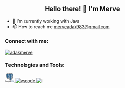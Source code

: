<h2 align="center">Hello there! 👋 I'm Merve</h2>

- 👾  I’m currently working with Java
- 📫  How to reach me merveadak983@gmail.com

<h3 align="left">Connect with me:</h3>
<p align="left">
<a href="https://www.linkedin.com/in/adakmerve/" target="blank" rel=”noopener”><img align="center" src="https://upload.wikimedia.org/wikipedia/commons/c/ca/LinkedIn_logo_initials.png" alt="adakmerve" height="30" width="30" /></a>
  
  
   
  
<h3>Technologies and Tools:</h3>

<p align="left"> 
<a href="https://www.postgresql.org" target="_blank" rel=”noopener”> <img src="https://raw.githubusercontent.com/devicons/devicon/master/icons/postgresql/postgresql-original-wordmark.svg" alt="postgresql" width="30" height="30" /> </a>  
<a href="https://code.visualstudio.com/" target="_blank" rel=”noopener”> <img src="https://upload.wikimedia.org/wikipedia/commons/thumb/9/9a/Visual_Studio_Code_1.35_icon.svg/1024px-Visual_Studio_Code_1.35_icon.svg.png" alt="vscode" width="30" height="30" /> </a>
<a target="_blank" rel=”noopener”> <img src="https://upload.wikimedia.org/wikipedia/commons/thumb/9/9c/IntelliJ_IDEA_Icon.svg/1024px-IntelliJ_IDEA_Icon.svg.png" alt="i" width="30" height="30" margin="5"/> </a>
  
